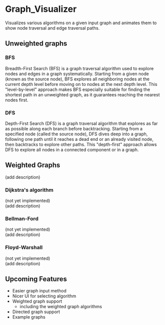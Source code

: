 # Graph_Visualizer

Visualizes various algorithms on a given input graph and animates them to show node traversal and edge traversal paths.

## Unweighted graphs

### BFS

Breadth-First Search (BFS) is a graph traversal algorithm used to explore nodes and edges in a graph systematically. Starting from a given node (known as the source node), BFS explores all neighboring nodes at the current depth level before moving on to nodes at the next depth level. This "level-by-level" approach makes BFS especially suitable for finding the shortest path in an unweighted graph, as it guarantees reaching the nearest nodes first.

### DFS

Depth-First Search (DFS) is a graph traversal algorithm that explores as far as possible along each branch before backtracking. Starting from a specified node (called the source node), DFS dives deep into a graph, following one path until it reaches a dead end or an already visited node, then backtracks to explore other paths. This "depth-first" approach allows DFS to explore all nodes in a connected component or in a graph.

## Weighted Graphs

(add description)

### Dijkstra's algorithm

(not yet implemented)\
(add description)

### Bellman-Ford

(not yet implemented)\
(add description)

### Floyd-Warshall

(not yet implemented)\
(add description)

## Upcoming Features

- Easier graph input method
- Nicer UI for selecting algorithm
- Weighted graph support
  - including the weighted graph algorithms
- Directed graph support
- Example graphs

